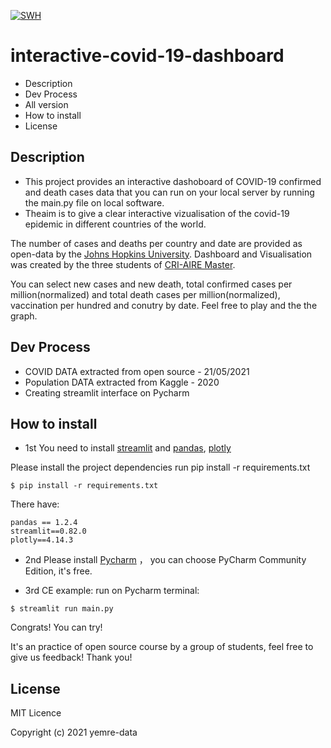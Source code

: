 [![SWH](https://archive.softwareheritage.org/badge/swh:1:dir:5eeb2ea8f7735553d877a76415236120572ba9d7/)](https://archive.softwareheritage.org/swh:1:dir:5eeb2ea8f7735553d877a76415236120572ba9d7;origin=https://github.com/yemre-data/interactive-covid-19-dashboard;visit=swh:1:snp:4b2b78cbd332b2adb1789e1641b838fb116990a9;anchor=swh:1:rev:809801eb783cd152bfe5f39cbc93f2cc3785ffb7)
# interactive-covid-19-dashboard
- Description
- Dev Process
- All version
- How to install
- License

## Description
- This project provides an interactive dashoboard of COVID-19  confirmed and death cases  data that you can run on your local server by running the main.py file on local software. 
- Theaim is to give a clear interactive vizualisation of the covid-19 epidemic in different countries of the world. 

The number of cases and deaths per country and date are provided as open-data by the [Johns Hopkins University](https://github.com/CSSEGISandData/COVID-19). 
Dashboard and Visualisation was created by the three students of [CRI-AIRE Master](https://master.cri-paris.org/en).

You can select new cases and new death, total confirmed cases per million(normalized) and total death cases per million(normalized), vaccination per hundred and conutry by date. Feel free to play and the the graph.



## Dev Process
- COVID DATA extracted from open source - 21/05/2021
- Population DATA extracted from Kaggle - 2020
- Creating streamlit interface on Pycharm

## How to install
- 1st You need to install [streamlit](https://streamlit.io/) and [pandas](https://pandas.pydata.org/), [plotly](https://plotly.com/)

Please install the project dependencies run pip install -r requirements.txt

```
$ pip install -r requirements.txt
```
There have: 
```
pandas == 1.2.4
streamlit==0.82.0
plotly==4.14.3
```

- 2nd Please install [Pycharm](https://www.jetbrains.com/fr-fr/pycharm/) ， you can choose PyCharm Community Edition, it's free.

- 3rd CE example:
run on Pycharm terminal:

```
$ streamlit run main.py
```

Congrats! You can try!

It's an practice of open source course by a group of students, feel free to give us feedback! Thank you!

## License

MIT Licence 

Copyright (c) 2021 yemre-data
